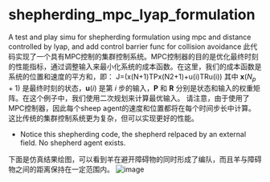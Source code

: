 # shepherding_mpc_lyap_formulation
A test and play simu for shepherding formulation using mpc and distance controlled by lyap, and add control barrier func for collision avoidance
此代码实现了一个具有MPC控制的集群控制系统。MPC控制器的目的是优化最终时刻的性能指标，通过调整输入来最小化系统的成本函数。在这里，我们的成本函数是系统的位置和速度的平方和，即：
J=(x(N+1)TPx(N2+1)+u(i)TRu(i))
其中 $\mathbf{x}(N_p+1)$ 是最终时刻的状态，$\mathbf{u}(i)$ 是第 $i$ 步的输入，$\mathbf{P}$ 和 $\mathbf{R}$ 分别是状态和输入的权重矩阵。在这个例子中，我们使用二次规划来计算最优输入。
请注意，由于使用了MPC控制器，因此每个sheep agent的速度和位置都将在每个时间步长中计算。这比传统的集群控制系统更为复杂，但可以实现更好的性能。
* Notice this shepherding code, the shepherd relpaced by an external field. No shepherd agent exists.

下面是仿真结果绘图，可以看到羊在避开障碍物的同时形成了编队，而且羊与障碍物之间的距离保持在一定范围内。
![image](https://user-images.githubusercontent.com/69342162/137537731-4f62860d-cade-439b-aed1-22f7ec9a9a67.png)
